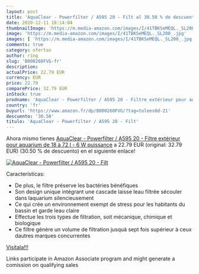 ```yaml
---
layout: post
title: 'AquaClear - Powerfilter / A595 20 - Filt al 30.50 % de descuento'
date: 2020-12-11 18:14:04
thumbnailImage: 'https://m.media-amazon.com/images/I/41TBKSeMEQL._SL200_.jpg'
image: 'https://m.media-amazon.com/images/I/41TBKSeMEQL._SL200_.jpg'
images: [ 'https://m.media-amazon.com/images/I/41TBKSeMEQL._SL200_.jpg' ]
comments: true
category: ofertas
author: ring
slug: 'B000260FVG-fr'
description:
actualPrice: 22.79 EUR
currency: EUR
price: 22.79
comparePrice: 32.79 EUR
inStock: true
prodname: 'AquaClear - Powerfilter / A595 20 - Filtre extérieur pour aquarium de 18 à 72 l - 6 W puissance'
country: 'fr'
buyurl: 'https://www.amazon.fr/dp/B000260FVG/?tag=tolees0d-21'
descuento: '30.50'
titulo: 'AquaClear - Powerfilter / A595 20 - Filt'
---
```


Ahora mismo tienes [AquaClear - Powerfilter / A595 20 - Filtre extérieur pour aquarium de 18 à 72 l - 6 W puissance](https://www.amazon.fr/dp/B000260FVG/?tag=tolees0d-21) a 22.79 EUR (original: 32.79 EUR) (30.50 %  de descuento) en el siguiente enlace!

[![AquaClear - Powerfilter / A595 20 - Filt](https://m.media-amazon.com/images/I/41TBKSeMEQL._SL200_.jpg)](https://www.amazon.fr/dp/B000260FVG/?tag=tolees0d-21)

Características:

- De plus, le filtre préserve les bactéries bénéfiques
- Son design unique intégrant une cascade laisse leau filtrée sécouler dans laquarium silencieusement
- Ce qui crée un environnement exempt de stress pour les habitants du bassin et garde leau claire
- Effectue les trois types de filtration, soit mécanique, chimique et biologique
- Ce filtre génère un volume de filtration jusquà sept fois supérieur à ceux dautres marques concurrentes

[Visítala!!!](https://www.amazon.fr/dp/B000260FVG/?tag=tolees0d-21)

Links participate in Amazon Associate program and might generate a comission on qualifying sales
